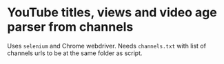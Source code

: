 # YouTube titles, views and video age parser from channels

Uses `selenium` and Chrome webdriver.
Needs `channels.txt` with list of channels urls to be at the same folder as script.

